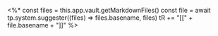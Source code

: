 <%*
const files = this.app.vault.getMarkdownFiles()
const file = await tp.system.suggester((files) => files.basename, files)
tR += "[[" + file.basename + "]]"
%>